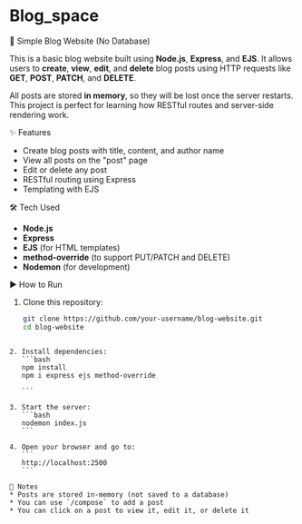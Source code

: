 # Blog_space
📝 Simple Blog Website (No Database)

This is a basic blog website built using **Node.js**, **Express**, and **EJS**. It allows users to **create**, **view**, **edit**, and **delete** blog posts using HTTP requests like **GET**, **POST**, **PATCH**, and **DELETE**.

All posts are stored **in memory**, so they will be lost once the server restarts. This project is perfect for learning how RESTful routes and server-side rendering work.


✨ Features
- Create blog posts with title, content, and author name
- View all posts on the "post" page
- Edit or delete any post
- RESTful routing using Express
- Templating with EJS


🛠️ Tech Used
- **Node.js**
- **Express**
- **EJS** (for HTML templates)
- **method-override** (to support PUT/PATCH and DELETE)
- **Nodemon** (for development)

▶️ How to Run

1. Clone this repository:
   ```bash
   git clone https://github.com/your-username/blog-website.git
   cd blog-website
````

2. Install dependencies:
   ```bash
   npm install
   npm i express ejs method-override
   
   ```

3. Start the server:
   ```bash
   nodemon index.js
   ```

4. Open your browser and go to:
   ```
   http://localhost:2500
   ```

📌 Notes
* Posts are stored in-memory (not saved to a database)
* You can use `/compose` to add a post
* You can click on a post to view it, edit it, or delete it

